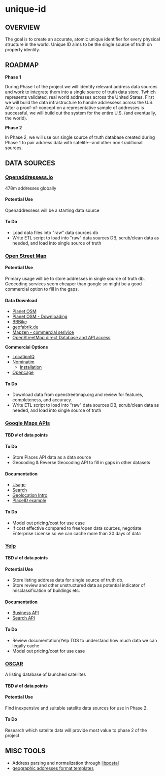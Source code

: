 # unique-id

## OVERVIEW

The goal is to create an accurate, atomic unique identifier for every physical structure in the world. Unique ID aims to be the single source of truth on property identity.

## ROADMAP

**Phase 1**

During Phase I of the project we will identify relevant address data sources and work to integrate them into a single source of truth data store. Twhich represents validated, real world addresses across the United States. First we will build the data infrastructure to handle addressess across the U.S. After a proof-of-concept on a representative sample of addresses is successful, we will build out the system for the entire U.S. (and eventually, the world).

**Phase 2**

In Phase 2, we will use our single source of truth database created during Phase 1 to pair address data with satelite--and other non-traditional sources.

## DATA SOURCES

### [Openaddressess.io](https://openaddresses.io/)  
478m addresses globally
#### Potential Use
Openaddressess will be a starting data source

#### To Do
- Load data files into "raw" data sources db
- Write ETL script to load into "raw" data sources DB, scrub/clean data as needed, and load into single source of truth

### [Open Street Map](https://www.openstreetmap.org)

#### Potential Use
Primary usage will be to store addresses in single source of truth db. Geocoding services seem cheaper than google so might be a good commercial option to fill in the gaps.

#### Data Download
- [Planet OSM](http://planet.openstreetmap.org/)  
- [Planet OSM - Downloading](https://wiki.openstreetmap.org/wiki/Planet.osm#Downloading)  
- [BBBike](http://download.bbbike.org/osm/)  
- [geofabrik.de](http://download.geofabrik.de/)  
- [Mapzen - commercial serivice](https://mapzen.com/data/metro-extracts/)
- [OpenStreetMap direct Database and API access](https://wiki.openstreetmap.org/wiki/Databases_and_data_access_APIs)

**Commercial Options**

- [LocationIQ](https://locationiq.org)  
- [Nominatim](https://wiki.openstreetmap.org/wiki/Nominatim)  
  - [Installation](http://nominatim.org/release-docs/latest/Installation)  
- [Opencage](https://geocoder.opencagedata.com/)  

#### To Do
- Download data from openstreetmap.org and review for features, completeness, and accuracy.
- Write ETL script to load into "raw" data sources DB, scrub/clean data as needed, and load into single source of truth
 
### [Google Maps APIs](https://developers.google.com/maps)
#### TBD # of data points
#### To Do
- Store Places API data as a data source  
- Geocoding & Reverse Geocoding API to fill in gaps in other datasets  

#### Documentation
- [Usage](https://developers.google.com/places/web-service/usage)  
- [Search](https://developers.google.com/places/web-service/search)  
- [Geolocation Intro](https://developers.google.com/maps/documentation/geolocation/intro)  
- [PlaceID example](https://developers.google.com/places/web-service/place-id#example-using-the-places-api-web-service)  

#### To Do
- Model out pricing/cost for use case
- If cost effective compared to free/open data sources, negotiate Enterprise License so we can cache more than 30 days of data  

### [Yelp](https://www.yelp.com/developers/documentation/v2/overview)
#### TBD # of data points

#### Potential Use
- Store listing address data for single source of truth db.
- Store review and other unstructured data as potential indicator of misclassification of buildings etc.

#### Documentation
- [Business API](https://www.yelp.com/developers/documentation/v2/business)
- [Search API](https://www.yelp.com/developers/documentation/v2/search_api)

#### To Do
- Review documentation/Yelp TOS to understand how much data we can legally cache
- Model out pricing/cost for use case

### [OSCAR](https://www.wmo-sat.info/oscar/)

A listing database of launched satellites

#### TBD # of data points
#### Potential Use
Find inexpensive and suitable satelite data sources for use in Phase 2.
#### To Do
Research which satelite data will provide most value to phase 2 of the project


## MISC TOOLS
- Address parsing and normalization through [libpostal](https://github.com/openvenues/libpostal)  
- [geographic addresses format templates](https://github.com/OpenCageData/address-formatting)
